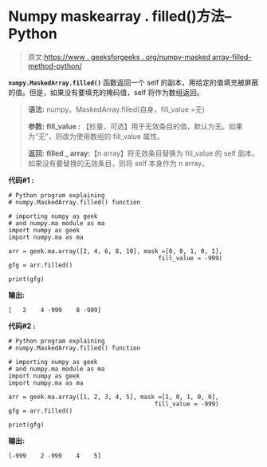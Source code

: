 # Numpy maskearray . filled()方法–Python

> 原文:[https://www . geeksforgeeks . org/numpy-masked array-filled-method-python/](https://www.geeksforgeeks.org/numpy-maskedarray-filled-method-python/)

**`numpy.MaskedArray.filled()`** 函数返回一个 self 的副本，用给定的值填充被屏蔽的值。但是，如果没有要填充的掩码值，self 将作为数组返回。

> **语法:** numpy。MaskedArray.filled(自身，fill_value =无)
> 
> **参数:**
> **fill_value :** 【标量，可选】用于无效条目的值，默认为无。如果为“无”，则改为使用数组的 fill_value 属性。
> 
> **返回:**
> **filled _ array:**【n array】将无效条目替换为 fill_value 的 self 副本，如果没有要替换的无效条目，则将 self 本身作为 n array。

**代码#1 :**

```
# Python program explaining
# numpy.MaskedArray.filled() function

# importing numpy as geek  
# and numpy.ma module as ma 
import numpy as geek 
import numpy.ma as ma

arr = geek.ma.array([2, 4, 6, 8, 10], mask =[0, 0, 1, 0, 1],
                                          fill_value = -999)
gfg = arr.filled()

print(gfg)
```

**输出:**

```
[   2    4 -999    8 -999]

```

**代码#2 :**

```
# Python program explaining
# numpy.MaskedArray.filled() function

# importing numpy as geek  
# and numpy.ma module as ma 
import numpy as geek 
import numpy.ma as ma

arr = geek.ma.array([1, 2, 3, 4, 5], mask =[1, 0, 1, 0, 0], 
                                         fill_value = -999)
gfg = arr.filled()

print(gfg)
```

**输出:**

```
[-999    2 -999    4    5]

```